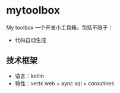 # mytoolbox
My toolbox 一个开发小工具箱，包括不限于：
* 代码自动生成


## 技术框架
* 语言：kotlin
* 特性：vertx web + aync sql + coroutines

